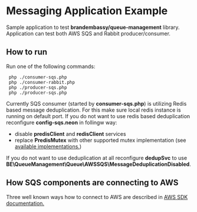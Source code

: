 # Messaging Application Example

Sample application to test **brandembassy/queue-management** library. Application can test both AWS SQS and Rabbit producer/consumer.

## How to run

Run one of the following commands:

```
 php ./consumer-sqs.php 
 php ./consumer-rabbit.php 
 php ./producer-sqs.php 
 php ./producer-sqs.php 
```

Currently SQS consumer (started by **consumer-sqs.php**) is utilizing Redis based message deduplication. For this make sure local redis instance is running on default port. If you do not want to use redis based deduplication reconfigure **config-sqs.neon** in follingw way:

* disable **predisClient** and **redisClient** services
* replace **PredisMutex** with other supported mutex implementation (see [available implementations.](https://github.com/php-lock/lock#implementations))

If you do not want to use deduplication at all reconfigure **dedupSvc** to use **BE\QueueManagement\Queue\AWSSQS\MessageDeduplicationDisabled**.

## How SQS components are connecting to AWS

Three well known ways how to connect to AWS are described in [AWS SDK documentation.](https://docs.aws.amazon.com/sdk-for-php/v3/developer-guide/guide_credentials.html)
